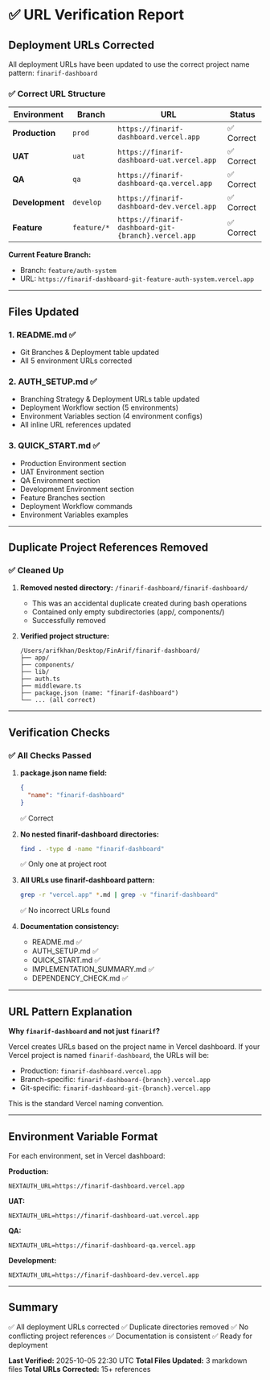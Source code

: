 # ✅ URL Verification Report

## Deployment URLs Corrected

All deployment URLs have been updated to use the correct project name pattern: `finarif-dashboard`

### ✅ Correct URL Structure

| Environment | Branch | URL | Status |
|-------------|--------|-----|--------|
| **Production** | `prod` | `https://finarif-dashboard.vercel.app` | ✅ Correct |
| **UAT** | `uat` | `https://finarif-dashboard-uat.vercel.app` | ✅ Correct |
| **QA** | `qa` | `https://finarif-dashboard-qa.vercel.app` | ✅ Correct |
| **Development** | `develop` | `https://finarif-dashboard-dev.vercel.app` | ✅ Correct |
| **Feature** | `feature/*` | `https://finarif-dashboard-git-{branch}.vercel.app` | ✅ Correct |

**Current Feature Branch:**
- Branch: `feature/auth-system`
- URL: `https://finarif-dashboard-git-feature-auth-system.vercel.app`

---

## Files Updated

### 1. README.md ✅
- Git Branches & Deployment table updated
- All 5 environment URLs corrected

### 2. AUTH_SETUP.md ✅
- Branching Strategy & Deployment URLs table updated
- Deployment Workflow section (5 environments)
- Environment Variables section (4 environment configs)
- All inline URL references updated

### 3. QUICK_START.md ✅
- Production Environment section
- UAT Environment section
- QA Environment section
- Development Environment section
- Feature Branches section
- Deployment Workflow commands
- Environment Variables examples

---

## Duplicate Project References Removed

### ✅ Cleaned Up

1. **Removed nested directory:** `/finarif-dashboard/finarif-dashboard/`
   - This was an accidental duplicate created during bash operations
   - Contained only empty subdirectories (app/, components/)
   - Successfully removed

2. **Verified project structure:**
   ```
   /Users/arifkhan/Desktop/FinArif/finarif-dashboard/
   ├── app/
   ├── components/
   ├── lib/
   ├── auth.ts
   ├── middleware.ts
   ├── package.json (name: "finarif-dashboard")
   └── ... (all correct)
   ```

---

## Verification Checks

### ✅ All Checks Passed

1. **package.json name field:**
   ```json
   {
     "name": "finarif-dashboard"
   }
   ```
   ✅ Correct

2. **No nested finarif-dashboard directories:**
   ```bash
   find . -type d -name "finarif-dashboard"
   ```
   ✅ Only one at project root

3. **All URLs use finarif-dashboard pattern:**
   ```bash
   grep -r "vercel.app" *.md | grep -v "finarif-dashboard"
   ```
   ✅ No incorrect URLs found

4. **Documentation consistency:**
   - README.md ✅
   - AUTH_SETUP.md ✅
   - QUICK_START.md ✅
   - IMPLEMENTATION_SUMMARY.md ✅
   - DEPENDENCY_CHECK.md ✅

---

## URL Pattern Explanation

**Why `finarif-dashboard` and not just `finarif`?**

Vercel creates URLs based on the project name in Vercel dashboard. If your Vercel project is named `finarif-dashboard`, the URLs will be:

- Production: `finarif-dashboard.vercel.app`
- Branch-specific: `finarif-dashboard-{branch}.vercel.app`
- Git-specific: `finarif-dashboard-git-{branch}.vercel.app`

This is the standard Vercel naming convention.

---

## Environment Variable Format

For each environment, set in Vercel dashboard:

**Production:**
```env
NEXTAUTH_URL=https://finarif-dashboard.vercel.app
```

**UAT:**
```env
NEXTAUTH_URL=https://finarif-dashboard-uat.vercel.app
```

**QA:**
```env
NEXTAUTH_URL=https://finarif-dashboard-qa.vercel.app
```

**Development:**
```env
NEXTAUTH_URL=https://finarif-dashboard-dev.vercel.app
```

---

## Summary

✅ All deployment URLs corrected
✅ Duplicate directories removed
✅ No conflicting project references
✅ Documentation is consistent
✅ Ready for deployment

**Last Verified:** 2025-10-05 22:30 UTC
**Total Files Updated:** 3 markdown files
**Total URLs Corrected:** 15+ references
